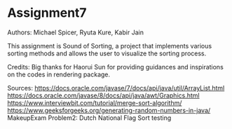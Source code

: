 # Assignment7
Authors: Michael Spicer, Ryuta Kure, Kabir Jain

This assignment is Sound of Sorting, a project that implements various sorting methods and allows the user to visualize the
sorting process. 

Credits:
Big thanks for Haorui Sun for providing guidances and inspirations on the codes in rendering package. 

Sources:
https://docs.oracle.com/javase/7/docs/api/java/util/ArrayList.html
https://docs.oracle.com/javase/8/docs/api/java/awt/Graphics.html
https://www.interviewbit.com/tutorial/merge-sort-algorithm/
https://www.geeksforgeeks.org/generating-random-numbers-in-java/
MakeupExam Problem2: Dutch National Flag Sort testing
